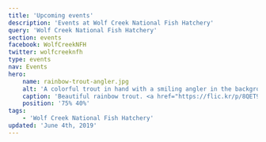 ```yaml
---
title: 'Upcoming events'
description: 'Events at Wolf Creek National Fish Hatchery'
query: 'Wolf Creek National Fish Hatchery'
section: events
facebook: WolfCreekNFH
twitter: wolfcreeknfh
type: events
nav: Events
hero:
    name: rainbow-trout-angler.jpg
    alt: 'A colorful trout in hand with a smiling angler in the background.'
    caption: 'Beautiful rainbow trout. <a href="https://flic.kr/p/8QET9A">Photo</a> by <a href="https://www.flickr.com/photos/palmit/">Cale Bruckner</a>, <a href="https://creativecommons.org/licenses/by-nc/2.0/">CC BY-NC 2.0</a>.'
    position: '75% 40%'
tags:
    - 'Wolf Creek National Fish Hatchery'
updated: 'June 4th, 2019'
---
```

